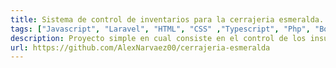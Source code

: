 ```yaml
---
title: Sistema de control de inventarios para la cerrajeria esmeralda.
tags: ["Javascript", "Laravel", "HTML", "CSS" ,"Typescript", "Php", "Bootstrap", "MySQL"]
description: Proyecto simple en cual consiste en el control de los insumos utilizados y sobrantes durante el servicio de atención a los clientes.  
url: https://github.com/AlexNarvaez00/cerrajeria-esmeralda 
---
```


